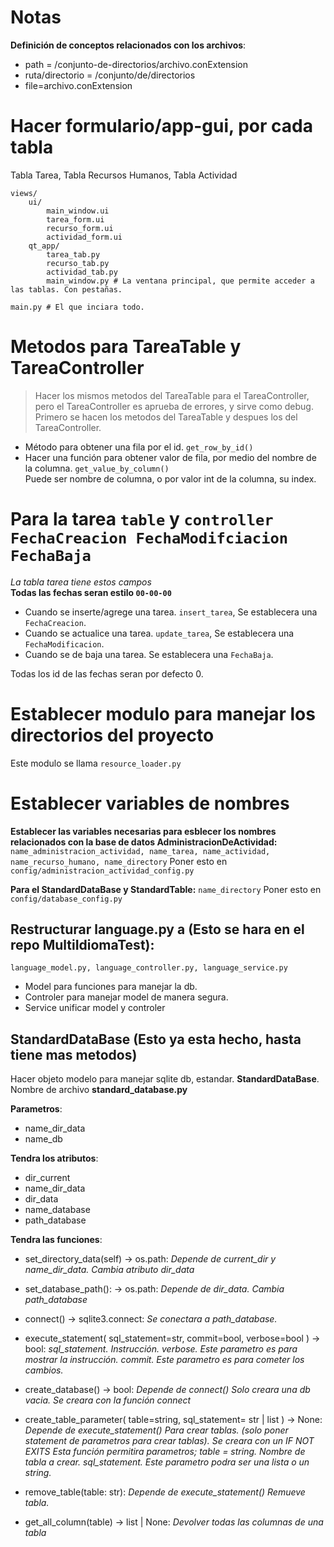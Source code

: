 # Notas
**Definición de conceptos relacionados con los archivos**:
- path = /conjunto-de-directorios/archivo.conExtension
- ruta/directorio = /conjunto/de/directorios
- file=archivo.conExtension




# Hacer formulario/app-gui, por cada tabla  
Tabla Tarea, Tabla Recursos Humanos, Tabla Actividad  
```
views/
    ui/
        main_window.ui
        tarea_form.ui
        recurso_form.ui
        actividad_form.ui
    qt_app/
        tarea_tab.py
        recurso_tab.py
        actividad_tab.py
        main_window.py # La ventana principal, que permite acceder a las tablas. Con pestañas.
    
main.py # El que inciara todo.
```



# Metodos para TareaTable y TareaController  
> Hacer los mismos metodos del TareaTable para el TareaController, pero el TareaController es aprueba de errores, y sirve como debug.  
Primero se hacen los metodos del TareaTable y despues los del TareaController.

- Método para obtener una fila por el id. `get_row_by_id()`
- Hacer una función para obtener valor de fila, por medio del nombre de la columna. `get_value_by_column()`  
Puede ser nombre de columna, o por valor int de la columna, su index.




# Para la tarea `table` y `controller` `FechaCreacion FechaModifciacion FechaBaja`
*La tabla tarea tiene estos campos*  
**Todas las fechas seran estilo `00-00-00`**  
- Cuando se inserte/agrege una tarea. `insert_tarea`, Se establecera una `FechaCreacion`.  
- Cuando se actualice una tarea. `update_tarea`, Se establecera una `FechaModificacion`.  
- Cuando se de baja una tarea. Se establecera una `FechaBaja`.  

Todas los id de las fechas seran por defecto 0.




# Establecer modulo para manejar los directorios del proyecto
Este modulo se llama `resource_loader.py`




# Establecer variables de nombres
**Establecer las variables necesarias para esblecer los nombres relacionados con la base de datos AdministracionDeActividad:** `name_administracion_actividad, name_tarea, name_actividad, name_recurso_humano, name_directory`
Poner esto en `config/administracion_actividad_config.py`

**Para el StandardDataBase y StandardTable:** `name_directory`
Poner esto en `config/database_config.py`




## Restructurar language.py a (Esto se hara en el repo MultiIdiomaTest): 
`language_model.py, language_controller.py, language_service.py`
- Model para funciones para manejar la db. 
- Controler para manejar model de manera segura. 
- Service unificar model y controler




## StandardDataBase (Esto ya esta hecho, hasta tiene mas metodos)
Hacer objeto modelo para manejar sqlite db, estandar.
**StandardDataBase**. Nombre de archivo **standard_database.py**

**Parametros**: 
- name_dir_data
- name_db

**Tendra los atributos**:
- dir_current
- name_dir_data
- dir_data
- name_database
- path_database

**Tendra las funciones**:
- set_directory_data(self) -> os.path:
*Depende de current_dir y name_dir_data. Cambia atributo dir_data*

- set_database_path(): -> os.path:
*Depende de dir_data. Cambia path_database*

- connect() -> sqlite3.connect:
*Se conectara a path_database.*

- execute_statement( sql_statement=str, commit=bool, verbose=bool ) -> bool:
*sql_statement. Instrucción.
verbose. Este parametro es para mostrar la instrucción.
commit. Este parametro es para cometer los cambios.*

- create_database() -> bool:
*Depende de connect()
Solo creara una db vacia. Se creara con la función connect*

- create_table_parameter( table=string, sql_statement= str | list ) -> None:
*Depende de execute_statement()
Para crear tablas. (solo poner statement de parametros para crear tablas). Se creara con un IF NOT EXITS
Esta función permitira parametros; 
table = string. Nombre de tabla a crear.
sql_statement. Este parametro podra ser una lista o un string.*

- remove_table(table: str):
*Depende de execute_statement()
Remueve tabla.*

- get_all_column(table) -> list | None:
*Devolver todas las columnas de una tabla*